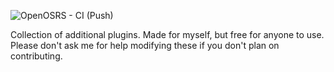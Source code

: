![OpenOSRS - CI (Push)](https://github.com/ben93riggs/plugins/workflows/OpenOSRS%20-%20CI%20(Push)/badge.svg?branch=master)

Collection of additional plugins. Made for myself, but free for anyone to use. Please don't ask me for help modifying these if you don't plan on contributing.
